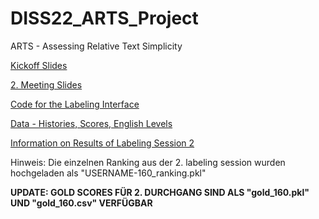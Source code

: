 # DISS22_ARTS_Project
ARTS - Assessing Relative Text Simplicity

[Kickoff Slides](https://github.com/irgroup/DISS22_ARTS_Project/blob/main/files/Kickoff%20Projekt%20ARTS2.pdf)

[2. Meeting Slides](https://github.com/irgroup/DIS22_ARTS_Project/blob/main/files/2.%20Meeting%20Projekt%20ARTS2.pdf)

[Code for the Labeling Interface](https://github.com/irgroup/DIS22_ARTS_Project/tree/main/labeling_interface)

[Data - Histories, Scores, English Levels](https://github.com/irgroup/DIS22_ARTS_Project/tree/main/export)

[Information on Results of Labeling Session 2](https://github.com/irgroup/DIS22_ARTS_Project/blob/main/about_160_files.md)

Hinweis: Die einzelnen Ranking aus der 2. labeling session wurden hochgeladen als "USERNAME-160_ranking.pkl"

**UPDATE: GOLD SCORES FÜR 2. DURCHGANG SIND ALS "gold_160.pkl" UND "gold_160.csv" VERFÜGBAR**
